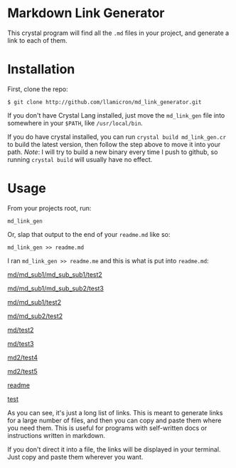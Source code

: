 # Markdown Link Generator
This crystal program will find all the `.md` files in your project, and generate a link to each of them.

# Installation
First, clone the repo:
```
$ git clone http://github.com/llamicron/md_link_generator.git
```

If you don't have Crystal Lang installed, just move the `md_link_gen` file into somewhere in your `$PATH`, like `/usr/local/bin`.

If you do have crystal installed, you can run `crystal build md_link_gen.cr` to build the latest version, then follow the step above to move it into your path. _Note_: I will try to build a new binary every time I push to github, so running `crystal build` will usually have no effect.

# Usage
From your projects root, run:
```
md_link_gen
```
Or, slap that output to the end of your `readme.md` like so:
```
md_link_gen >> readme.md
```

I ran `md_link_gen >> readme.me` and this is what is put into `readme.md`:

[md/md_sub1/md_sub_sub1/test2](md/md_sub1/md_sub_sub1/test2.md)

[md/md_sub1/md_sub_sub2/test3](md/md_sub1/md_sub_sub2/test3.md)

[md/md_sub1/test2](md/md_sub1/test2.md)

[md/md_sub2/test2](md/md_sub2/test2.md)

[md/test2](md/test2.md)

[md/test3](md/test3.md)

[md2/test4](md2/test4.md)

[md2/test5](md2/test5.md)

[readme](readme.md)

[test](test.md)

As you can see, it's just a long list of links. This is meant to generate links for a large number of files, and then you can copy and paste them where you need them. This is useful for programs with self-written docs or instructions written in markdown.

If you don't direct it into a file, the links will be displayed in your terminal. Just copy and paste them wherever you want.
